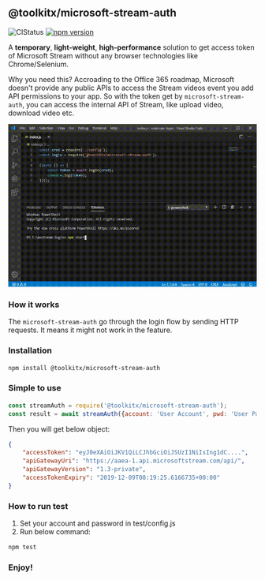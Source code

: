## @toolkitx/microsoft-stream-auth

![CIStatus](https://github.com/toolkitx/microsoft-stream-auth/workflows/Node%20CI/badge.svg) [![npm version](https://badge.fury.io/js/%40toolkitx%2Fmicrosoft-stream-auth.svg)](https://badge.fury.io/js/%40toolkitx%2Fmicrosoft-stream-auth)

A **temporary**, **light-weight**, **high-performance** solution to get access token of Microsoft Stream without any browser technologies like Chrome/Selenium.

Why you need this? Accroading to the Office 365 roadmap, Microsoft doesn't provide any public APIs to access the Stream videos event you add API permissions to your app. So with the token get by `microsoft-stream-auth`, you can access the internal API of Stream, like upload video, download video etc.

![Demo](demo.gif)

### How it works

The `microsoft-stream-auth` go through the login flow by sending HTTP requests. It means it might not work in the feature.

### Installation

```bash
npm install @toolkitx/microsoft-stream-auth
```

### Simple to use

```javascript
const streamAuth = require('@toolkitx/microsoft-stream-auth');
const result = await streamAuth({account: 'User Account', pwd: 'User Password'});
```

Then you will get below object:

```json
{
    "accessToken": "eyJ0eXAiOiJKV1QiLCJhbGciOiJSUzI1NiIsIng1dC....",
    "apiGatewayUri": "https://aaea-1.api.microsoftstream.com/api/",
    "apiGatewayVersion": "1.3-private",
    "accessTokenExpiry": "2019-12-09T08:19:25.6166735+00:00"
}
```

### How to run test

1. Set your account and password in test/config.js
2. Run below command:
```bash
npm test
```

### Enjoy!
